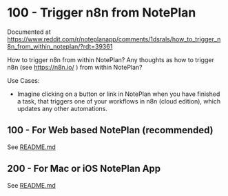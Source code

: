 # 100 - Trigger n8n from NotePlan

Documented at https://www.reddit.com/r/noteplanapp/comments/1dsrals/how_to_trigger_n8n_from_within_noteplan/?rdt=39361

How to trigger n8n from within NotePlan?
Any thoughts as how to trigger n8n (see https://n8n.io/ ) from within NotePlan?

Use Cases:

- Imagine clicking on a button or link in NotePlan when you have finished a task, that triggers one of your workflows in n8n (cloud edition), which updates any other automations.

## 100 - For Web based NotePlan (recommended)

See [README.md](./100/README.md)

## 200 - For Mac or iOS NotePlan App

See [README.md](./200/README.md) 
